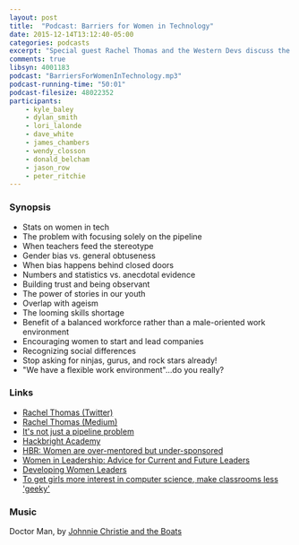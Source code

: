 ```yaml
---
layout: post
title:  "Podcast: Barriers for Women in Technology"
date: 2015-12-14T13:12:40-05:00
categories: podcasts
excerpt: "Special guest Rachel Thomas and the Western Devs discuss the barriers facing women when they enter and when they stay in technology"
comments: true
libsyn: 4001183
podcast: "BarriersForWomenInTechnology.mp3"
podcast-running-time: "50:01"
podcast-filesize: 48022352
participants: 
    - kyle_baley
    - dylan_smith
    - lori_lalonde
    - dave_white
    - james_chambers
    - wendy_closson
    - donald_belcham
    - jason_row
    - peter_ritchie
---
```


### Synopsis

* Stats on women in tech
* The problem with focusing solely on the pipeline
* When teachers feed the stereotype
* Gender bias vs. general obtuseness
* When bias happens behind closed doors
* Numbers and statistics vs. anecdotal evidence
* Building trust and being observant
* The power of stories in our youth
* Overlap with ageism
* The looming skills shortage
* Benefit of a balanced workforce rather than a male-oriented work environment
* Encouraging women to start and lead companies
* Recognizing social differences
* Stop asking for ninjas, gurus, and rock stars already!
* "We have a flexible work environment"...do you really?

### Links
* [Rachel Thomas (Twitter)](https://twitter.com/math_rachel)
* [Rachel Thomas (Medium)](https://medium.com/@racheltho)
* [It's not just a pipeline problem](https://medium.com/@racheltho/if-you-think-women-in-tech-is-just-a-pipeline-problem-you-haven-t-been-paying-attention-cb7a2073b996)
* [Hackbright Academy](https://hackbrightacademy.com/)
* [HBR: Women are over-mentored but under-sponsored](https://hbr.org/2010/08/women-are-over-mentored-but-un/)
* [Women in Leadership: Advice for Current and Future Leaders](https://www.linkedin.com/pulse/women-leadership-advice-current-future-leaders-cindy-fornelli)
* [Developing Women Leaders](https://www.linkedin.com/pulse/20130101170009-60894986-developing-women-leaders-five-essentials)
* [To get girls more interest in computer science, make classrooms less 'geeky'](http://www.washington.edu/news/2015/08/24/to-get-girls-more-interested-in-computer-science-make-classrooms-less-geeky/)

### Music

Doctor Man, by [Johnnie Christie and the Boats](https://www.youtube.com/user/jwcchristie)


